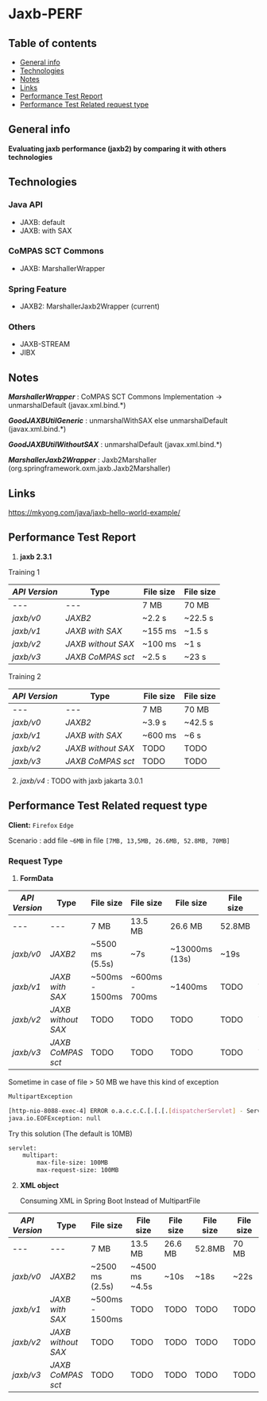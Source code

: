 # Jaxb-PERF

## Table of contents
* [General info](#general-info)
* [Technologies](#technologies)
* [Notes](#notes)
* [Links](#links)
* [Performance Test Report](#performance-test-report)
* [Performance Test Related request type](#performance-test-related-request-type)

## General info
**Evaluating jaxb performance (jaxb2) by comparing it with others technologies**

## Technologies
### Java API
* JAXB: default
* JAXB: with SAX
### CoMPAS SCT Commons
* JAXB: MarshallerWrapper
### Spring Feature
* JAXB2: MarshallerJaxb2Wrapper (current) 
### Others
* JAXB-STREAM 
* JIBX 

## Notes

_**MarshallerWrapper**_  : CoMPAS SCT Commons Implementation -> unmarshalDefault (javax.xml.bind.*)

_**GoodJAXBUtilGeneric**_ : unmarshalWithSAX else unmarshalDefault (javax.xml.bind.*)

_**GoodJAXBUtilWithoutSAX**_ : unmarshalDefault (javax.xml.bind.*)

_**MarshallerJaxb2Wrapper**_  : Jaxb2Marshaller (org.springframework.oxm.jaxb.Jaxb2Marshaller)

## Links
https://mkyong.com/java/jaxb-hello-world-example/

## Performance Test Report
1. **jaxb 2.3.1**

Training 1

_API Version_ | Type | File size | File size
--- | --- | --- | ---
---  |   ---   | 7 MB   | 70 MB
_jaxb/v0_ | *JAXB2* | ~2.2 s | ~22.5 s
_jaxb/v1_ | *JAXB with SAX* | ~155 ms | ~1.5 s
_jaxb/v2_ | *JAXB without SAX* | ~100 ms | ~1 s
_jaxb/v3_ | *JAXB CoMPAS sct* | ~2.5 s | ~23 s

Training 2

_API Version_ | Type | File size | File size
--- | --- | --- | ---
---  |   ---   | 7 MB   | 70 MB
_jaxb/v0_ | *JAXB2* | ~3.9 s  | ~42.5 s
_jaxb/v1_ | *JAXB with SAX* | ~600 ms | ~6 s
_jaxb/v2_ | *JAXB without SAX* | TODO | TODO
_jaxb/v3_ | *JAXB CoMPAS sct* | TODO | TODO


2. _jaxb/v4_ : TODO with jaxb jakarta 3.0.1

## Performance Test Related request type 
**Client:** `Firefox` `Edge`

Scenario : add file `~6MB` in file `[7MB, 13,5MB, 26.6MB, 52.8MB, 70MB]`
### Request Type
1. **FormData**

_API Version_ | Type | File size | File size | File size | File size | File size
--- | --- | --- | --- | --- | --- | ---
---  |   ---  |  7 MB  | 13.5 MB | 26.6 MB | 52.8MB | 70 MB
_jaxb/v0_ | *JAXB2* | ~5500 ms (5.5s) |  ~7s |  ~13000ms (13s) |  ~19s |  ~23s
_jaxb/v1_ | *JAXB with SAX* |~500ms - 1500ms | ~600ms - 700ms  | ~1400ms |  TODO |  TODO
_jaxb/v2_ | *JAXB without SAX* | TODO | TODO | TODO | TODO | TODO 
_jaxb/v3_ | *JAXB CoMPAS sct* | TODO | TODO | TODO | TODO | TODO

Sometime in case of file > 50 MB we have this kind of exception
```bash
MultipartException

[http-nio-8088-exec-4] ERROR o.a.c.c.C.[.[.[.[dispatcherServlet] - Servlet.service() for servlet [dispatcherServlet] in context with path [] threw exception [Request processing failed; nested exception is org.springframework.web.multipart.MultipartException: Failed to parse multipart servlet request; nested exception is java.io.IOException: org.apache.tomcat.util.http.fileupload.impl.IOFileUploadException: Processing of multipart/form-data request failed. java.io.EOFException] with root cause
java.io.EOFException: null
```
Try this solution (The default is 10MB)

```bash
servlet:
    multipart:
        max-file-size: 100MB
        max-request-size: 100MB
```

2. **XML object**

    Consuming XML in Spring Boot Instead of MultipartFile

_API Version_ | Type | File size | File size | File size | File size | File size
--- | --- | --- | --- | --- | --- | ---
---  |   ---  |  7 MB  | 13.5 MB | 26.6 MB | 52.8MB | 70 MB
_jaxb/v0_ | *JAXB2* | ~2500 ms (2.5s) |  ~4500 ms ~4.5s |  ~10s |  ~18s |  ~22s
_jaxb/v1_ | *JAXB with SAX* |~500ms - 1500ms | TODO  | TODO |  TODO |  TODO
_jaxb/v2_ | *JAXB without SAX* | TODO | TODO | TODO | TODO | TODO
_jaxb/v3_ | *JAXB CoMPAS sct* | TODO | TODO | TODO | TODO | TODO





